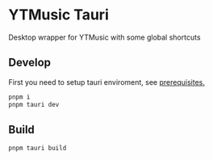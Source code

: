 # YTMusic Tauri

Desktop wrapper for YTMusic with some global shortcuts

## Develop

First you need to setup tauri enviroment, see [prerequisites.](https://tauri.app/v1/guides/getting-started/prerequisites)

```sh
pnpm i
pnpm tauri dev
```

## Build

```sh
pnpm tauri build
```

